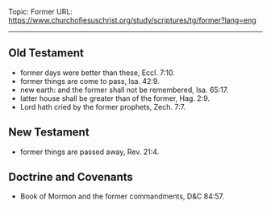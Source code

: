 Topic: Former
URL: https://www.churchofjesuschrist.org/study/scriptures/tg/former?lang=eng

---

## Old Testament

- former days were better than these, Eccl. 7:10.
- former things are come to pass, Isa. 42:9.
- new earth: and the former shall not be remembered, Isa. 65:17.
- latter house shall be greater than of the former, Hag. 2:9.
- Lord hath cried by the former prophets, Zech. 7:7.

## New Testament

- former things are passed away, Rev. 21:4.

## Doctrine and Covenants

- Book of Mormon and the former commandments, D&C 84:57.

